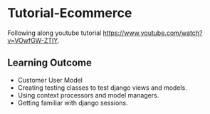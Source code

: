 # Tutorial-Ecommerce


Following along  youtube tutorial https://www.youtube.com/watch?v=VOwfGW-ZTIY.



## Learning Outcome

*   Customer User Model
*   Creating testing classes to test django views and models.
*   Using context processors and model managers.
*   Getting familiar with django sessions. 
